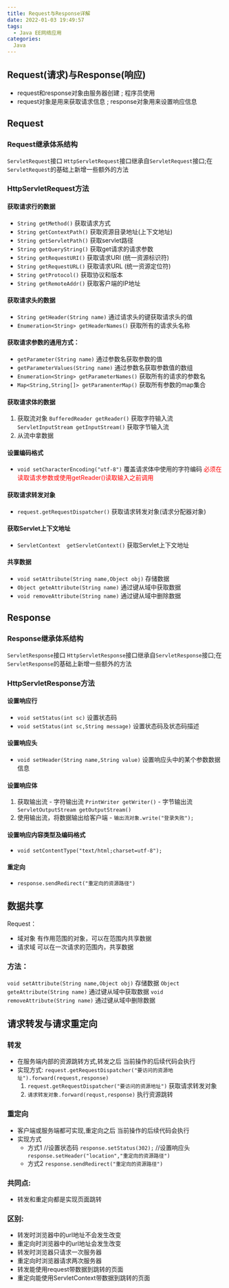 ```yaml
---
title: Request与Response详解
date: 2022-01-03 19:49:57
tags:
  - Java EE网络应用
categories:
  Java
---
```


## Request(请求)与Response(响应)
  - request和response对象由服务器创建 ; 程序员使用
  - request对象是用来获取请求信息 ; response对象用来设置响应信息

## Request

### Request继承体系结构
`ServletRequest`接口
`HttpServletRequest`接口继承自`ServletRequest`接口;在`ServletRequest`的基础上新增一些额外的方法

### HttpServletRequest方法

#### 获取请求行的数据
  - `String getMethod()`      获取请求方式
  - `String getContextPath()` 获取资源目录地址(上下文地址)
  - `String getServletPath()` 获取servlet路径
  - `String getQueryString()` 获取get请求的请求参数
  - `String getRequestURI()`  获取请求URI (统一资源标识符)
  - `String getRequestURL()`  获取请求URL (统一资源定位符)
  - `String getProtocol()`    获取协议和版本
  - `String getRemoteAddr()`  获取客户端的IP地址

#### 获取请求头的数据
  - `String getHeader(String name)`         通过请求头的键获取请求头的值
  - `Enumeration<String> getHeaderNames()`  获取所有的请求头名称

#### 获取请求参数的通用方式：
  - `getParameter(String name)`               通过参数名获取参数的值  
  - `getParameterValues(String name)`         通过参数名获取参数值的数组
  - `Enumeration<String> getParameterNames()` 获取所有的请求的参数名
  - `Map<String,String[]> getParamenterMap()` 获取所有参数的map集合

#### 获取请求体的数据
  1. 获取流对象
    `BufferedReader getReader()`          获取字符输入流
    `ServletInputStream getInputStream()` 获取字节输入流
  2. 从流中拿数据

#### 设置编码格式
  - `void setCharacterEncoding("utf-8")`   覆盖请求体中使用的字符编码 <font color='red'>必须在读取请求参数或使用getReader()读取输入之前调用</font>  

#### 获取请求转发对象
  - `request.getRequestDispatcher()`              获取请求转发对象(请求分配器对象)

#### 获取Servlet上下文地址
  - `ServletContext  getServletContext()`         获取Servlet上下文地址

#### 共享数据  
  - `void setAttribute(String name,Object obj)`   存储数据
  - `Object geteAttribute(String name)`           通过键从域中获取数据
  - `void removeAttribute(String name)`           通过键从域中删除数据

## Response

### Response继承体系结构
`ServletResponse`接口
`HttpServletResponse`接口继承自`ServletResponse`接口;在`ServletResponse`的基础上新增一些额外的方法

### HttpServletResponse方法

#### 设置响应行
  - `void setStatus(int sc)`                设置状态码
  - `void setStatus(int sc,String message)` 设置状态码及状态码描述

#### 设置响应头
  - `void setHeader(String name,String value)`  设置响应头中的某个参数数据信息

#### 设置响应体
  1. 获取输出流
    - 字符输出流 `PrintWriter getWriter()`
    - 字节输出流 `ServletOutputStream getOutputStream()`
  2. 使用输出流，将数据输出给客户端
    - `输出流对象.write("登录失败");`

#### 设置响应内容类型及编码格式
  - `void setContentType("text/html;charset=utf-8");` 

#### 重定向
  - `response.sendRedirect("重定向的资源路径")`


## 数据共享
Request：
  - 域对象 有作用范围的对象，可以在范围内共享数据
  - 请求域 可以在一次请求的范围内，共享数据
### 方法：
`void setAttribute(String name,Object obj)` 存储数据
`Object geteAttribute(String name)`         通过键从域中获取数据
`void removeAttribute(String name)`         通过键从域中删除数据

## 请求转发与请求重定向

### 转发
  - 在服务端内部的资源跳转方式,转发之后 当前操作的后续代码会执行
  - 实现方式: `request.getRequestDispatcher("要访问的资源地址").forward(request,response)`
    1. `request.getRequestDispatcher("要访问的资源地址")`  获取请求转发对象
    2. `请求转发对象.forward(requst,response)`             执行资源跳转
### 重定向
  - 客户端或服务端都可实现,重定向之后 当前操作的后续代码会执行
  - 实现方式
    - 方式1
      //设置状态码
      `response.setStatus(302);`
      //设置响应头
      `response.setHeader("location","重定向的资源路径")`
    - 方式2
      `response.sendRedirect("重定向的资源路径")`
### 共同点:
  - 转发和重定向都是实现页面跳转
### 区别:
  - 转发时浏览器中的url地址不会发生改变
  - 重定向时浏览器中的url地址会发生改变
  - 转发时浏览器只请求一次服务器
  - 重定向时浏览器请求两次服务器
  - 转发能使用request带数据到跳转的页面
  - 重定向能使用ServletContext带数据到跳转的页面



